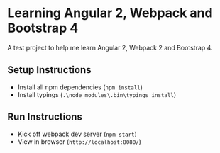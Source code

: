 # Learning Angular 2, Webpack and Bootstrap 4

A test project to help me learn Angular 2, Webpack 2 and Bootstrap 4.

## Setup Instructions
* Install all npm dependencies (`npm install`)
* Install typings (`.\node_modules\.bin\typings install`)

## Run Instructions
* Kick off webpack dev server (`npm start`)
* View in browser (`http://localhost:8080/`)
